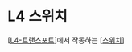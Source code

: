 # L4 스위치

[[L4-트랜스포트]]에서 작동하는 [[스위치]]

[//begin]: # "Autogenerated link references for markdown compatibility"
[L4-트랜스포트]: L4-트랜스포트.md "L4-트랜스포트"
[스위치]: 스위치.md "스위치"
[//end]: # "Autogenerated link references"